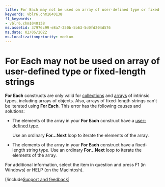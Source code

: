 ```yaml
---
title: For Each may not be used on array of user-defined type or fixed-length strings
keywords: vblr6.chm1040138
f1_keywords:
- vblr6.chm1040138
ms.assetid: 37976c99-e8a7-250b-5b63-5d0fd204d576
ms.date: 02/06/2022
ms.localizationpriority: medium
---
```



# For Each may not be used on array of user-defined type or fixed-length strings

 **For Each** constructs are only valid for [collections](../../Glossary/vbe-glossary.md#collection) and [arrays](../../Glossary/vbe-glossary.md#array) of intrinsic types, including arrays of objects. Also, arrays of fixed-length strings can't be iterated using **For Each**. This error has the following causes and solutions:

- The elements of the array in your **For Each** construct have a [user-defined type](../../Glossary/vbe-glossary.md#user-defined-type).

    Use an ordinary **For...Next** loop to iterate the elements of the array.

- The elements of the array in your **For Each** construct have a fixed-length string type. Use an ordinary **For...Next** loop to iterate the elements of the array.

For additional information, select the item in question and press F1 (in Windows) or HELP (on the Macintosh).

[!include[Support and feedback](~/includes/feedback-boilerplate.md)]
